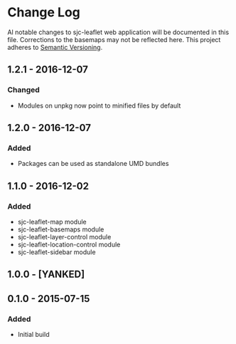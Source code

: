 # Change Log
Al notable changes to sjc-leaflet web application will be documented in this file. Corrections to the basemaps may not be reflected here. This project adheres to [Semantic Versioning](http://semver.org).

## 1.2.1 - 2016-12-07
### Changed
- Modules on unpkg now point to minified files by default

## 1.2.0 - 2016-12-07
### Added
- Packages can be used as standalone UMD bundles

## 1.1.0 - 2016-12-02
### Added
- sjc-leaflet-map module
- sjc-leaflet-basemaps module
- sjc-leaflet-layer-control module
- sjc-leaflet-location-control module
- sjc-leaflet-sidebar module

## 1.0.0 - [YANKED]

## 0.1.0 - 2015-07-15

### Added

- Initial build
